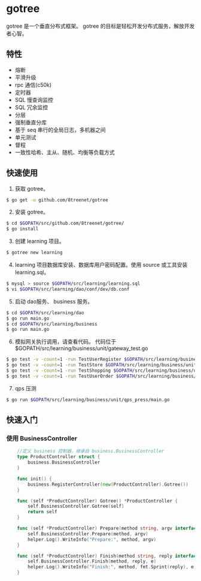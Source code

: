 # gotree

gotree 是一个垂直分布式框架。 gotree 的目标是轻松开发分布式服务，解放开发者心智。

## 特性
* 熔断
* 平滑升级
* rpc 通信(c50k)
* 定时器
* SQL 慢查询监控
* SQL 冗余监控
* 分层
* 强制垂直分库
* 基于 seq 串行的全局日志，多机器之间
* 单元测试
* 督程
* 一致性哈希、主从、随机、均衡等负载方式

## 快速使用

1. 获取 gotree。
```sh
$ go get -u github.com/8treenet/gotree
```

2. 安装 gotree。
```sh
$ cd $GOPATH/src/github.com/8treenet/gotree/
$ go install
```

3. 创建 learning 项目。
```sh
$ gotree new learning
```

4. learning 项目数据库安装、数据库用户密码配置。使用 source 或工具安装 learning.sql。
```sh
$ mysql > source $GOPATH/src/learning/learning.sql
$ vi $GOPATH/src/learning/dao/conf/dev/db.conf
```

5. 启动 dao服务、 business 服务。
```sh
$ cd $GOPATH/src/learning/dao
$ go run main.go
$ cd $GOPATH/src/learning/business
$ go run main.go
```

6. 模拟网关执行调用，请查看代码。 代码位于 $GOPATH/src/learning/business/unit/gateway_test.go
```sh
$ go test -v -count=1 -run TestUserRegister $GOPATH/src/learning/business/unit/gateway_test.go
$ go test -v -count=1 -run TestStore $GOPATH/src/learning/business/unit/gateway_test.go
$ go test -v -count=1 -run TestShopping $GOPATH/src/learning/business/unit/gateway_test.go
$ go test -v -count=1 -run TestUserOrder $GOPATH/src/learning/business/unit/gateway_test.go
```

7. qps 压测
```sh
$ go run $GOPATH/src/learning/business/unit/qps_press/main.go
```


## 快速入门  

### 使用 BusinessController  
```go
    //定义 business 控制器，继承自 business.BusinessController
    type ProductController struct {
	    business.BusinessController
    }

    func init() {
        business.RegisterController(new(ProductController).Gotree())
    }

    func (self *ProductController) Gotree() *ProductController {
        self.BusinessController.Gotree(self)
        return self
    }

    func (self *ProductController) Prepare(method string, argv interface{}) {
        self.BusinessController.Prepare(method, argv)
        helper.Log().WriteInfo("Prepare:", method, argv)
    }

    func (self *ProductController) Finish(method string, reply interface{}, e error) {
        self.BusinessController.Finish(method, reply, e)
        helper.Log().WriteInfo("Finish:", method, fmt.Sprint(reply), e)
    }
```